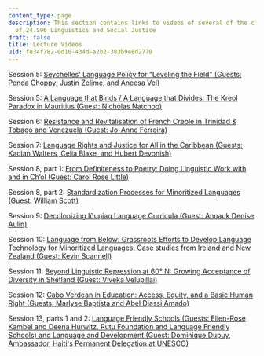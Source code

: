 ```yaml
---
content_type: page
description: This section contains links to videos of several of the class sessions
  of 24.S96 Linguistics and Social Justice
draft: false
title: Lecture Videos
uid: fe34f782-0d10-434d-a2b2-383b9e8d2770
---
```

Session 5: [Seychelles' Language Policy for "Leveling the Field" (Guests: Penda Choppy, Justin Zelime, and Aneesa Vel)](https://www.facebook.com/watch/live/?ref=watch_permalink&v=1106464093514859)

Session 5: [A Language that Binds / A Language that Divides: The Kreol Paradox in Mauritius (Guest: Nicholas Natchoo)](https://www.facebook.com/mithaiti/videos/1480217725696400/)

Session 6: [Resistance and Revitalisation of French Creole in Trinidad & Tobago and Venezuela (Guest: Jo-Anne Ferreira)](https://www.facebook.com/mithaiti/videos/591832228633260)

Session 7: [Language Rights and Justice for All in the Caribbean (Guests: Kadian Walters, Celia Blake, and Hubert Devonish)](https://www.facebook.com/mithaiti/videos/906543293177807)

Session 8, part 1: [From Definiteness to Poetry: Doing Linguistic Work with and in Ch’ol (Guest: Carol Rose Little)](https://www.facebook.com/mithaiti/videos/1924435537748287)

Session 8, part 2: [Standardization Processes for Minoritized Languages (Guest: William Scott)](https://www.facebook.com/mithaiti/videos/646739146733713)

Session 9: [Decolonizing Iñupiaq Language Curricula (Guest: Annauk Denise Aulin)](https://www.facebook.com/mithaiti/videos/1074095393351185)

Session 10: [Language from Below: Grassroots Efforts to Develop Language Technology for Minoritized Languages. Case studies from Ireland and New Zealand (Guest: Kevin Scannell)](https://www.facebook.com/mithaiti/videos/1060463734714819)

Session 11: [Beyond Linguistic Repression at 60° N: Growing Acceptance of Diversity in Shetland (Guest: Viveka Velupillai)](https://www.facebook.com/mithaiti/videos/1232893307196216)

Session 12: [Cabo Verdean in Education: Access, Equity, and a Basic Human Right (Guests: Marlyse Baptista and Abel Djassi Amado)](https://www.facebook.com/mithaiti/videos/418890529949008)

Session 13, parts 1 and 2: [Language Friendly Schools (Guests: Ellen-Rose Kambel and Deena Hurwitz, Rutu Foundation and Language Friendly Schools) and Language and Development (Guest: Dominique Dupuy, Ambassador, Haiti's Permanent Delegation at UNESCO)](https://www.facebook.com/mithaiti/videos/628206811699546)